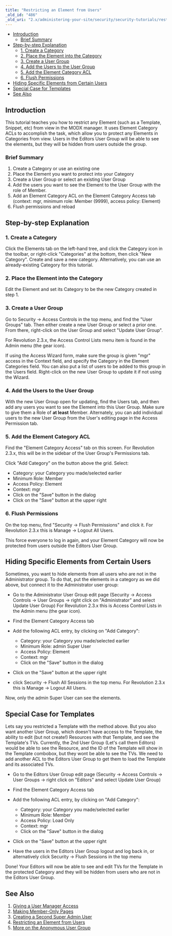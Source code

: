 ```yaml
---
title: "Restricting an Element from Users"
_old_id: "486"
_old_uri: "2.x/administering-your-site/security/security-tutorials/restricting-an-element-from-users"
---
```


- [Introduction](#introduction)
  - [Brief Summary](#brief-summary)
- [Step-by-step Explanation](#step-by-step-explanation)
  - [1. Create a Category](#1-create-a-category)
  - [2. Place the Element into the Category](#2-place-the-element-into-the-category)
  - [3. Create a User Group](#3-create-a-user-group)
  - [4. Add the Users to the User Group](#4-add-the-users-to-the-user-group)
  - [5. Add the Element Category ACL](#5-add-the-element-category-acl)
  - [6. Flush Permissions](#6-flush-permissions)
- [Hiding Specific Elements from Certain Users](#hiding-specific-elements-from-certain-users)
- [Special Case for Templates](#special-case-for-templates)
- [See Also](#see-also)



## Introduction

This tutorial teaches you how to restrict any Element (such as a Template, Snippet, etc) from view in the MODX manager. It uses Element Category ACLs to accomplish the task, which allow you to protect any Elements in Categories from view. Users in the Editors User Group will be able to see the elements, but they will be hidden from users outside the group.

### Brief Summary

1. Create a Category or use an existing one
2. Place the Element you want to protect into your Category
3. Create a User Group or select an existing User Group
4. Add the users you want to see the Element to the User Group with the role of Member.
5. Add an Element Category ACL on the Element Category Access tab (context: mgr, minimum role: Member (9999), access policy: Element)
6. Flush permissions and reload

## Step-by-step Explanation

### 1. Create a Category

Click the Elements tab on the left-hand tree, and click the Category icon in the toolbar, or right-click "Categories" at the bottom, then click "New Category". Create and save a new category. Alternatively, you can use an already-existing Category for this tutorial.

### 2. Place the Element into the Category

Edit the Element and set its Category to be the new Category created in step 1.

### 3. Create a User Group

Go to Security -> Access Controls in the top menu, and find the "User Groups" tab. Then either create a new User Group or select a prior one. From there, right-click on the User Group and select "Update User Group".

For Revolution 2.3.x, the Access Control Lists menu item is found in the Admin menu (the gear icon).

If using the Access Wizard form, make sure the group is given "mgr" access in the Context field, and specify the Category in the Element Categories field. You can also put a list of users to be added to this group in the Users field. Right-click on the new User Group to update it if not using the Wizard.

### 4. Add the Users to the User Group

With the new User Group open for updating, find the Users tab, and then add any users you want to see the Element into this User Group. Make sure to give them a Role of **at least** Member. Alternately, you can add individual users to the new User Group from the User's editing page in the Access Permission tab.

### 5. Add the Element Category ACL

Find the "Element Category Access" tab on this screen. For Revolution 2.3.x, this will be in the sidebar of the User Group's Permissions tab.

Click "Add Category" on the button above the grid. Select:

- Category: your Category you made/selected earlier
- Minimum Role: Member
- Access Policy: Element
- Context: mgr
- Click on the "Save" button in the dialog
- Click on the "Save" button at the upper right

### 6. Flush Permissions

On the top menu, find "Security -> Flush Permissions" and click it. For Revolution 2.3.x this is Manage -> Logout All Users.

This force everyone to log in again, and your Element Category will now be protected from users outside the Editors User Group.

## Hiding Specific Elements from Certain Users

Sometimes, you want to hide elements from all users who are not in the Administrator group. To do that, put the elements in a category as we did above, but connect it to the Administrator user group:

- Go to the Administrator User Group edit page (Security -> Access Controls -> User Groups -> right click on "Administrator" and select Update User Group) For Revolution 2.3.x this is Access Control Lists in the Admin menu (the gear icon).
- Find the Element Category Access tab
- Add the following ACL entry, by clicking on "Add Category": 
  - Category: your Category you made/selected earlier
  - Minimum Role: admin Super User
  - Access Policy: Element
  - Context: mgr
  - Click on the "Save" button in the dialog
- Click on the "Save" button at the upper right

- click Security -> Flush All Sessions in the top menu. For Revolution 2.3.x this is Manage -> Logout All Users.

Now, only the admin Super User can see the elements.

## Special Case for Templates

Lets say you restricted a Template with the method above. But you also want another User Group, which doesn't have access to the Template, the ability to edit (but not create!) Resources with that Template, and see the Template's TVs. Currently, the 2nd User Group (Let's call them Editors) would be able to see the Resource, and the ID of the Template will show in the Template combobox, but they wont be able to see the TVs. We need to add another ACL to the Editors User Group to get them to load the Template and its associated TVs.

- Go to the Editors User Group edit page (Security -> Access Controls -> User Groups -> right click on "Editors" and select Update User Group)
- Find the Element Category Access tab
- Add the following ACL entry, by clicking on "Add Category": 
  - Category: your Category you made/selected earlier
  - Minimum Role: Member
  - Access Policy: Load Only
  - Context: mgr
  - Click on the "Save" button in the dialog
- Click on the "Save" button at the upper right

- Have the users in the Editors User Group logout and log back in, or alternatively click Security -> Flush Sessions in the top menu

Done! Your Editors will now be able to see and edit TVs for the Template in the protected Category and they will be hidden from users who are not in the Editors User Group.

## See Also

1. [Giving a User Manager Access](administering-your-site/security/security-tutorials/giving-a-user-manager-access)
2. [Making Member-Only Pages](administering-your-site/security/security-tutorials/making-member-only-pages)
3. [Creating a Second Super Admin User](administering-your-site/security/security-tutorials/creating-a-second-super-admin-user)
4. [Restricting an Element from Users](administering-your-site/security/security-tutorials/restricting-an-element-from-users)
5. [More on the Anonymous User Group](administering-your-site/security/security-tutorials/more-on-the-anonymous-user-group)